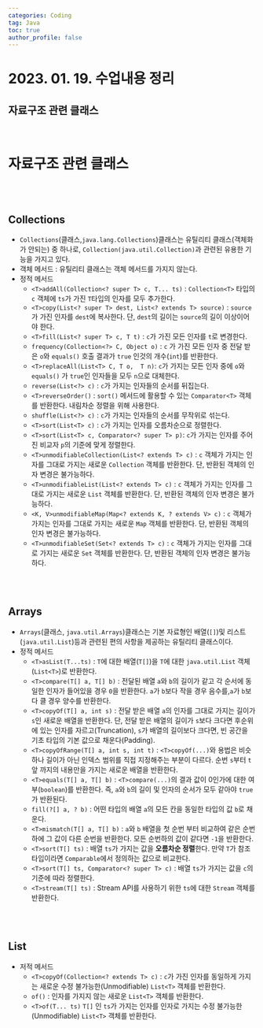 ```yaml
---
categories: Coding	
tag: Java
toc: true
author_profile: false
---
```


# 2023. 01. 19. 수업내용 정리
## 자료구조 관련 클래스

<br>

# 자료구조 관련 클래스
<br><br>
## Collections
* `Collections`(클래스,`java.lang.Collections`)클래스는 유틸리티 클래스(객체화가 안되는) 중 하나로, `Collection(java.util.Collection)`과 관련된 유용한 기능을 가지고 있다.
* 객체 메서드 : 유틸리티 클래스는 객체 메서드를 가지지 않는다.
* 정적 메서드 
  * `<T>addAll(Collection<? super T> c, T... ts)` : `Collection<T>` 타입의 `c` 객체에 `ts`가 가진 `T`타입의 인자를 모두 추가한다. 
  * `<T>copy(List<? super T> dest, List<? extends T> source)` : `source`가 가진 인자를 `dest`에 복사한다. 단, `dest`의 길이는 `source`의 길이 이상이어야 한다. 
  * `<T>fill(List<? super T> c, T t)` : `c`가 가진 모든 인자를 `t`로 변경한다. 
  * `frequency(Collection<?> C, Object o)` : `c` 가 가진 모든 인자 중 전달 받은 `o`와 `equals()` 호출 결과가 `true` 인것의 개수(`int`)를 반환한다. 
  * `<T>replaceAll(List<T> C, T o,  T n)`: `c`가 가지는 모든 인자 중에 `o`와 `equals()` 가 `true`인 인자들을 모두 `n`으로 대체한다. 
  * `reverse(List<?> c)` : `c`가 가지는 인자들의 순서를 뒤집는다.
  * `<T>reverseOrder()` : `sort()` 메서드에 활용할 수 있는 `Comparator<T>` 객체를 반환한다. 내림차순 정렬을 위해 사용한다.
  * `shuffle(List<?> c)` : `c`가 가지는 인자들의 순서를 무작위로 섞는다. 
  * `<T>sort(List<T> c)` : `c`가 가지는 인자를 오름차순으로 정렬한다. 
  * `<T>sort(List<T> c, Comparator<? super T> p)`: `c`가 가지는 인자를 주어진 비교자 `p`의 기준에 맞게 정렬한다.
  * `<T>unmodifiableCollection(List<? extends T> c)` : `c` 객체가 가지는 인자를 그대로 가지는 새로운 `Collection` 객체를 반환한다. 단, 반환된 객체의 인자 변경은 불가능하다.
  * `<T>unmodifiableList(List<? extends T> c)` : `c` 객체가 가지는 인자를 그대로 가지는 새로운 `List` 객체를 반환한다. 단, 반환된 객체의 인자 변경은 불가능하다. 
  * `<K, V>unmodifiableMap(Map<? extends K, ? extends V> c)` : `c` 객체가 가지는 인자를 그대로 가지는 새로운 `Map` 객체를 반환한다. 단, 반환된 객체의 인자 변경은 불가능하다. 
  * `<T>unmodifiableSet(Set<? extends T> c)` : `c` 객체가 가지는 인자를 그대로 가지는 새로운 `Set` 객체를 반환한다. 단, 반환된 객체의 인자 변경은 불가능하다.

<br><br>

## Arrays
* `Arrays`(클래스, `java.util.Arrays`)클래스는 기본 자료형인 배열(`[]`)및 리스트(`java.util.List`)등과 관련된 편의 사항을 제공하는 유틸리티 클래스이다. 
* 정적 메서드
  * `<T>asList(T...ts)` : `T`에 대한 배열(`T[]`)을 `T`에 대한 `java.util.List` 객체(`List<T>`)로 반환한다.
  * `<T>compare(T[] a, T[] b)` : 전달된 배열 `a`와 `b`의 길이가 같고 각 순서에 동일한 인자가 들어있을 경우 `0`을 반환한다. `a`가 `b`보다 작을 경우 음수를,`a`가 `b`보다 클 경우 양수를 반환한다. 
  * `<T>copyOf(T[] a, int s)` : 전달 받은 배열 `a`의 인자를 그대로 가지는 길이가 `s`인 새로운 배열을 반환한다. 단, 전달 받은 배열의 길이가 `s`보다 크다면 후순위에 있는 인자를 자르고(Truncation), `s`가 배열의 길이보다 크다면, 빈 공간을 기초 타입의 기본 값으로 채운다(Padding).
  * `<T>copyOfRange(T[] a, int s, int t)` : `<T>copyOf(...)`와 용법은 비슷하나 길이가 아닌 인덱스 범위를 직접 지정해주는 부분이 다르다. 순번 `s`부터 `t` 앞 까지의 내용만을 가지는 새로운 배열을 반환한다. 
  * `<T>equals(T[] a, T[] b)` : `<T>compare(...)`의 결과 값이 0인가에 대한 여부(`boolean`)를 반환한다. 즉, `a`와 `b`의 길이 및 인자의 순서가 모두 같아야 `true`가 반환된다.
  * `fill(?[] a, ? b)` : 어떤 타입의 배열 `a`의 모든 칸을 동일한 타입의 값 `b`로 채운다. 
  * `<T>mismatch(T[] a, T[] b)` : `a`와 `b` 배열을 첫 순번 부터 비교하여 같은 순번하에 그 값이 다른 순번을 반환한다. 모든 순번하의 값이 같다면 `-1`을 반환한다.
  * `<T>sort(T[] ts)` : 배열 `ts`가 가지는 값을 **오름차순 정렬**한다. 만약 `T`가 참조타입이라면 `Comparable`에서 정의하는 값으로 비교한다. 
  * `<T>sort(T[] ts, Comparator<? super T> c)` : 배열 `ts`가 가지는 값을 `c`의 기준에 따라 정렬한다.
  * `<T>stream(T[] ts)` : Stream API를 사용하기 위한 `ts`에 대한 `Stream` 객체를 반환한다. 

<br><br>

## List
* 저적 메서드
  * `<T>copyOf(Collection<? extends T> c)` : `c`가 가진 인자를 동일하게 가지는 새로운 수정 불가능한(Unmodifiable) `List<T>` 객체를 반환한다. 
  * `of()` : 인자를 가지지 않는 새로운 `List<T>` 객체를 반환한다. 
  * `<T>of(T... ts)` `T[]` 인 `ts`가 가지는 인자를 인자로 가지는 수정 불가능한(Unmodifiable) `List<T>` 객체를 반환한다. 
